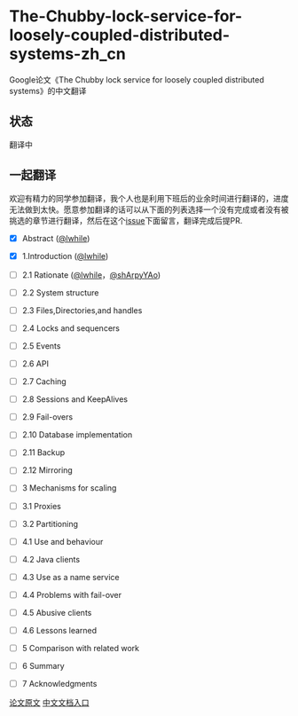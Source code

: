 # The-Chubby-lock-service-for-loosely-coupled-distributed-systems-zh_cn

Google论文《The Chubby lock service for loosely coupled distributed systems》的中文翻译

## 状态
翻译中

## 一起翻译

欢迎有精力的同学参加翻译，我个人也是利用下班后的业余时间进行翻译的，进度无法做到太快。愿意参加翻译的话可以从下面的列表选择一个没有完成或者没有被挑选的章节进行翻译，然后在这个[issue](https://github.com/lwhile/The-Chubby-lock-service-for-loosely-coupled-distributed-systems-zh_cn/issues/2)下面留言，翻译完成后提PR.

- [x] Abstract ([@lwhile](https://github.com/lwhile))
- [x] 1.Introduction ([@lwhile](https://github.com/lwhile))
- [ ] 2.1 Rationate ([@lwhile](https://github.com/lwhile)，[@shArpyYAo](https://github.com/shArpyYAo))
- [ ] 2.2 System structure
- [ ] 2.3 Files,Directories,and handles
- [ ] 2.4 Locks and sequencers
- [ ] 2.5 Events
- [ ] 2.6 API
- [ ] 2.7 Caching 
- [ ] 2.8 Sessions and KeepAlives
- [ ] 2.9 Fail-overs
- [ ] 2.10 Database implementation
- [ ] 2.11 Backup
- [ ] 2.12 Mirroring
- [ ] 3 Mechanisms for scaling 
- [ ] 3.1 Proxies
- [ ] 3.2 Partitioning
- [ ] 4.1 Use and behaviour
- [ ] 4.2 Java clients
- [ ] 4.3 Use as a name service 
- [ ] 4.4 Problems with fail-over
- [ ] 4.5 Abusive clients
- [ ] 4.6 Lessons learned
- [ ] 5 Comparison with related work
- [ ] 6 Summary
- [ ] 7 Acknowledgments


[论文原文](./chubby-osdi06.pdf)
[中文文档入口](./zh_cn.md)